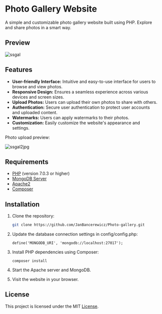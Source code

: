 # Photo Gallery Website

A simple and customizable photo gallery website built using PHP.
Explore and share photos in a smart way.

## Preview

![ssgal](https://github.com/JanBancerewicz/Photo-gallery/assets/79080628/66c772df-ec5c-48de-91be-3b2993cbeed2)


## Features

- **User-friendly Interface:** Intuitive and easy-to-use interface for users to browse and view photos.
- **Responsive Design:** Ensures a seamless experience across various devices and screen sizes.
- **Upload Photos:** Users can upload their own photos to share with others.
- **Authentication:** Secure user authentication to protect user accounts and uploaded content.
- **Watermarks:** Users can apply watermarks to their photos.
- **Customization:** Easily customize the website's appearance and settings.

Photo upload preview:

![ssgal2jpg](https://github.com/JanBancerewicz/Photo-gallery/assets/79080628/6d0e16ff-c446-463f-8088-b3f8b4c35d72)



## Requirements

- [PHP](https://www.php.net/) (version 7.0.3 or higher)
- [MongoDB Server](https://www.mongodb.com/try/download/community)
- [Apache2](https://httpd.apache.org/download.cgi)
- [Composer](https://getcomposer.org/)

## Installation

1. Clone the repository:

   ```bash
   git clone https://github.com/JanBancerewicz/Photo-gallery.git
   ```

2. Update the database connection settings in config/config.php:

    ```
    define('MONGODB_URI', 'mongodb://localhost:27017');    
    ```

3. Install PHP dependencies using Composer:

    ```
    composer install
    ```

4. Start the Apache server and MongoDB.

5. Visit the website in your browser.

## License

This project is licensed under the MIT [License](LICENSE).
